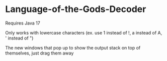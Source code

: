 # Language-of-the-Gods-Decoder
Requires Java 17

Only works with lowercase characters (ex. use 1 instead of !, a instead of A, ' instead of ")

The new windows that pop up to show the output stack on top of themselves, just drag them away